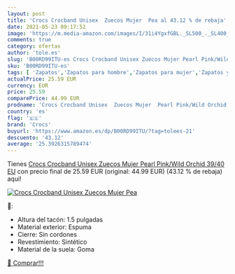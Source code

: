 ```yaml
---
layout: post
title: 'Crocs Crocband Unisex  Zuecos Mujer  Pea al 43.12 % de rebaja'
date: 2021-05-23 09:17:52
image: 'https://m.media-amazon.com/images/I/31i4YgxfGBL._SL500_._SL400_.jpg'
comments: true
category: ofertas
author: 'tole.es'
slug: 'B00RD99ITU-es Crocs Crocband Unisex Zuecos Mujer Pearl Pink/Wild Orchid...'
sku: 'B00RD99ITU-es'
tags: [ 'Zapatos','Zapatos para hombre','Zapatos para mujer','Zapatos y complementos','Zuecos de mujer','Zuecos y mules de mujer','Zuecos y mules para hombre','crocs','zuecos', ]
actualPrice: 25.59 EUR
currency: EUR
price: 25.59
comparePrice: 44.99 EUR
prodname: 'Crocs Crocband Unisex  Zuecos Mujer  Pearl Pink/Wild Orchid  39/40 EU'
country: 'es'
flag: '🇪🇸'
brand: 'Crocs'
buyurl: 'https://www.amazon.es/dp/B00RD99ITU/?tag=tolees-21'
descuento: '43.12'
average: '25.3926315789474'
---
```


Tienes [Crocs Crocband Unisex  Zuecos Mujer  Pearl Pink/Wild Orchid  39/40 EU](https://www.amazon.es/dp/B00RD99ITU/?tag=tolees-21) con precio final de  25.59 EUR (original: 44.99 EUR) (43.12 %  de rebaja) aqui!

[![Crocs Crocband Unisex  Zuecos Mujer  Pea](https://m.media-amazon.com/images/I/31i4YgxfGBL._SL500_._SL400_.jpg)](https://www.amazon.es/dp/B00RD99ITU/?tag=tolees-21)

🔎:

- Altura del tacón: 1.5 pulgadas
- Material exterior: Espuma
- Cierre: Sin cordones
- Revestimiento: Sintético
- Material de la suela: Goma

[🛒 Comprar!!!](https://www.amazon.es/dp/B00RD99ITU/?tag=tolees-21)
